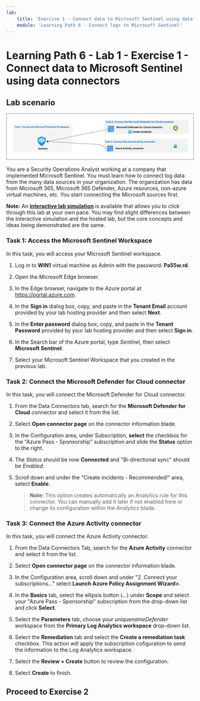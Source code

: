 ```yaml
---
lab:
    title: 'Exercise 1 - Connect data to Microsoft Sentinel using data connectors'
    module: 'Learning Path 6 - Connect logs to Microsoft Sentinel'
---
```


# Learning Path 6 - Lab 1 - Exercise 1 - Connect data to Microsoft Sentinel using data connectors

## Lab scenario

![Lab overview.](../Media/SC-200-Lab_Diagrams_Mod6_L1_Ex1.png)

You are a Security Operations Analyst working at a company that implemented Microsoft Sentinel. You must learn how to connect log data from the many data sources in your organization. The organization has data from Microsoft 365, Microsoft 365 Defender, Azure resources, non-azure virtual machines, etc. You start connecting the Microsoft sources first.

**Note:** An **[interactive lab simulation](https://mslabs.cloudguides.com/guides/SC-200%20Lab%20Simulation%20-%20Connect%20data%20to%20Microsoft%20Sentinel%20using%20data%20connectors)** is available that allows you to click through this lab at your own pace. You may find slight differences between the interactive simulation and the hosted lab, but the core concepts and ideas being demonstrated are the same. 


### Task 1: Access the Microsoft Sentinel Workspace

In this task, you will access your Microsoft Sentinel workspace.

1. Log in to **WIN1** virtual machine as Admin with the password: **Pa55w.rd**.  

1. Open the Microsoft Edge browser.

1. In the Edge browser, navigate to the Azure portal at https://portal.azure.com.

1. In the **Sign in** dialog box, copy, and paste in the **Tenant Email** account provided by your lab hosting provider and then select **Next**.

1. In the **Enter password** dialog box, copy, and paste in the **Tenant Password** provided by your lab hosting provider and then select **Sign in**.

1. In the Search bar of the Azure portal, type *Sentinel*, then select **Microsoft Sentinel**.

1. Select your Microsoft Sentinel Workspace that you created in the previous lab.


### Task 2: Connect the Microsoft Defender for Cloud connector

In this task, you will connect the Microsoft Defender for Cloud connector.

1. From the Data Connectors tab, search for the **Microsoft Defender for Cloud** connector and select it from the list.

1. Select **Open connector page** on the connector information blade.

1. In the Configuration area, under Subscription, **select** the checkbox for the "Azure Pass - Sponsorship" subscription and slide the **Status** option to the right.

1. The *Status* should be now **Connected** and "Bi-directional sync" should be *Enabled*.

1. Scroll down and under the "Create incidents - Recommended!" area, select **Enable**. 

    >**Note:** This option creates automatically an Analytics rule for this connector. You can manually add it later if not enabled here or change its configuration within the *Analytics* blade.


### Task 3: Connect the Azure Activity connector

In this task, you will connect the Azure Activity connector.

1. From the Data Connectors Tab, search for the **Azure Activity** connector and select it from the list.

1. Select **Open connector page** on the connector information blade.

1. In the Configuration area, scroll down and under "2. Connect your subscriptions..." select **Launch Azure Policy Assignment Wizard>**.

1. In the **Basics** tab, select the ellipsis button (...) under **Scope** and select your "Azure Pass - Sponsorship" subscription from the drop-down list and click **Select**.

1. Select the **Parameters** tab, choose your *uniquenameDefender* workspace from the **Primary Log Analytics workspace** drop-down list.

1. Select the **Remediation** tab and select the **Create a remediation task** checkbox. This action will apply the subscription cofiguration to send the information to the Log Analytics workspace.

1. Select the **Review + Create** button to review the configuration.

1. Select **Create** to finish.

## Proceed to Exercise 2
